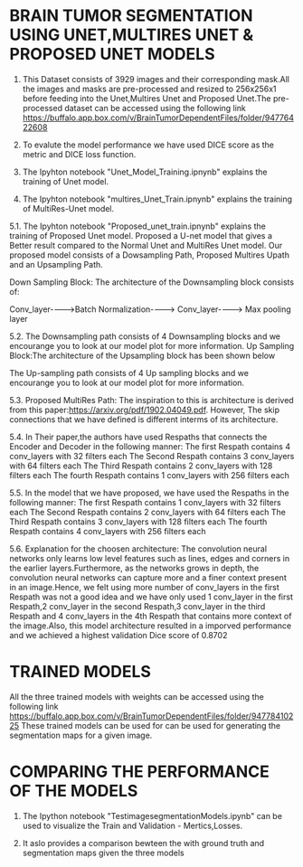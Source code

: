 # BRAIN TUMOR SEGMENTATION USING UNET,MULTIRES UNET & PROPOSED UNET MODELS

1. This Dataset consists of 3929 images and their corresponding mask.All the images and masks are pre-processed and resized to 256x256x1 before feeding into the Unet,Multires Unet and Proposed Unet.The pre-processed dataset can be accessed using the following link https://buffalo.app.box.com/v/BrainTumorDependentFiles/folder/94776422608

2. To evalute the model performance we have used DICE score as the metric and DICE loss function.

3. The Ipyhton notebook "Unet_Model_Training.ipnynb" explains the training of Unet model.

4. The Ipyhton notebook "multires_Unet_Train.ipnynb" explains the training of MultiRes-Unet model.

5.1. The Ipyhton notebook "Proposed_unet_train.ipnynb" explains the training of Proposed Unet model.
Proposed a U-net model that gives a Better result compared to the Normal Unet and MultiRes Unet model.
Our proposed model consists of a Dowsampling Path, Proposed Multires Upath and an Upsampling Path.

 Down Sampling Block: The architecture of the Downsampling block consists of:
 
  Conv_layer---->Batch Normalization----> Conv_layer----> Max pooling layer

                                      
                                     
5.2. The Downsampling path consists of 4 Downsampling blocks and we encourange you to look at our model plot for more information.
Up Sampling Block:The architecture of the Upsampling block has been shown below
                    
The Up-sampling path consists of 4 Up sampling blocks and we encourange you to look at our model plot for more information.

5.3. Proposed MultiRes Path: The inspiration to this is architecture is derived from this paper:https://arxiv.org/pdf/1902.04049.pdf. However, The skip connections that we have defined is different interms of its architecture.

5.4. In Their paper,the authors have used Respaths that connects the Encoder and Decoder in the following manner:
The first Respath contains 4 conv_layers with 32 filters each
The Second Respath contains 3 conv_layers with 64 filters each
The Third Respath contains 2 conv_layers with 128 filters each
The fourth Respath contains 1 conv_layers with 256 filters each

5.5. In the model that we have proposed, we have used the Respaths in the following manner:
The first Respath contains 1 conv_layers with 32 filters each
The Second Respath contains 2 conv_layers with 64 filters each
The Third Respath contains 3 conv_layers with 128 filters each
The fourth Respath contains 4 conv_layers with 256 filters each

5.6. Explanation for the choosen architecture: 
The convolution neural networks only learns low level features such as lines, edges and corners in the earlier layers.Furthermore, as the networks grows in depth, the convolution neural networks can capture more and a finer context present in an image.Hence, we felt using more number of conv_layers in the first Respath was not a good idea and we have only used 1 conv_layer in the first Respath,2 conv_layer in the second Respath,3 conv_layer in the third Respath and 4 conv_layers in the 4th Respath that contains more context of the image.Also, this model architecture resulted in a imporved performance and we achieved a highest validation Dice score of 0.8702

# TRAINED MODELS
All the three trained models with weights can be accessed using the following link https://buffalo.app.box.com/v/BrainTumorDependentFiles/folder/94778410225 
These trained models can be used for can be used for generating the segmentation maps for a given image.

# COMPARING THE PERFORMANCE OF THE MODELS
1. The Ipython notebook "TestimagesegmentationModels.ipynb" can be used to visualize the Train and Validation - Mertics,Losses.

2. It aslo provides a comparison bewteen the with ground truth and segmentation maps given the three models








